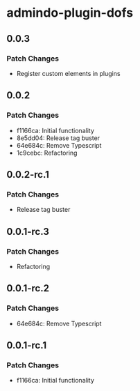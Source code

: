 # admindo-plugin-dofs

## 0.0.3

### Patch Changes

- Register custom elements in plugins

## 0.0.2

### Patch Changes

- f1166ca: Initial functionality
- 8e5dd04: Release tag buster
- 64e684c: Remove Typescript
- 1c9cebc: Refactoring

## 0.0.2-rc.1

### Patch Changes

- Release tag buster

## 0.0.1-rc.3

### Patch Changes

- Refactoring

## 0.0.1-rc.2

### Patch Changes

- 64e684c: Remove Typescript

## 0.0.1-rc.1

### Patch Changes

- f1166ca: Initial functionality
